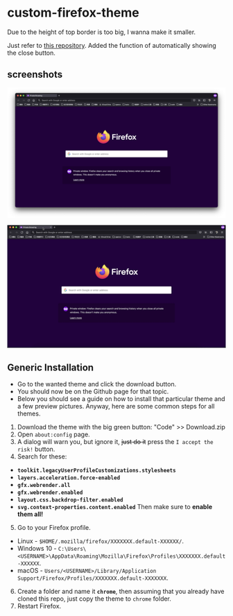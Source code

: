 # custom-firefox-theme

Due to the height of top border is too big, I wanna make it smaller.

Just refer to [this repository](https://github.com/Tnings/CompactFox). Added the function of automatically showing the close button. 

## screenshots

![](images/Screenshot%202022-08-13%20at%2012.04.16.png)

![](images/Screenshot%202022-08-13%20at%2012.09.17.jpeg)

## Generic Installation

* Go to the wanted theme and click the download button.
* You should now be on the Github page for that topic.
* Below you should see a guide on how to install that particular theme and a few preview pictures. Anyway, here are some common steps for all themes.

1. Download the theme with the big green button: "Code" >> Download.zip
2. Open `about:config` page.
3. A dialog will warn you, but ignore it, ~~just do it~~ press the `I accept the risk!` button.
4. Search for these:

  + **`toolkit.legacyUserProfileCustomizations.stylesheets`**
  + **`layers.acceleration.force-enabled`**
  + **`gfx.webrender.all`**
  + **`gfx.webrender.enabled`**
  + **`layout.css.backdrop-filter.enabled`**
  + **`svg.context-properties.content.enabled`**
	Then make sure to **enable them all!**

5. Go to your Firefox profile.

  + Linux - `$HOME/.mozilla/firefox/XXXXXXX.default-XXXXXX/`.
  + Windows 10 - `C:\Users\<USERNAME>\AppData\Roaming\Mozilla\Firefox\Profiles\XXXXXXX.default-XXXXXX`.
  + macOS - `Users/<USERNAME>/Library/Application Support/Firefox/Profiles/XXXXXXX.default-XXXXXXX`.

6. Create a folder and name it **`chrome`**, then assuming that you already have cloned this repo, just copy the theme to `chrome` folder.
7. Restart Firefox.

